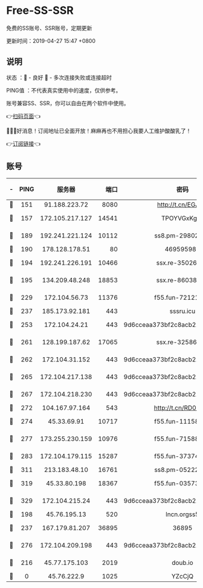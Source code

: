 # Free-SS-SSR

免费的SS账号、SSR账号，定期更新

更新时间：2019-04-27 15:47 +0800

## 说明

状态     ：🙂 - 良好 🙁 - 多次连接失败或连接超时

PING值   ：不代表真实使用中的速度，仅供参考。

账号兼容SS、SSR，你可以自由在两个软件中使用。

👉[扫码页面](https://liesauer.github.io/Free-SS-SSR/)👈

🎉🎉🎉好消息！订阅地址已全面开放！麻麻再也不用担心我要人工维护酸酸乳了！

👉[订阅链接](https://www.liesauer.net/yogurt/subscribe?ACCESS_TOKEN=DAYxR3mMaZAsaqUb)👈

## 账号

|-|PING|服务器|端口|密码|加密方式|区域|
|:----:|:----:|:-----:|-----:|:----:|:----:|:----:|
|🙂|151|91.188.223.72|8080|http://t.cn/EGJIyrl|rc4-md5|RU|
|🙂|157|172.105.217.127|14541|TPOYVGxKglpi|aes-256-cfb|JP|
|🙂|189|192.241.221.124|10112|ss8.pm-29802599|aes-256-cfb|US|
|🙂|190|178.128.178.51|80|469595985|chacha20|US|
|🙂|194|192.241.226.191|10466|ssx.re-35026033|aes-256-cfb|US|
|🙂|195|134.209.48.248|18853|ssx.re-86038973|aes-256-cfb|US|
|🙂|229|172.104.56.73|11376|f55.fun-72121138|aes-256-cfb|SG|
|🙂|237|185.173.92.181|443|sssru.icu|rc4-md5|RU|
|🙂|253|172.104.24.21|443|9d6cceaa373bf2c8acb22e60b6a58be6|aes-256-cfb|US|
|🙂|261|128.199.187.62|17065|ssx.re-32586020|aes-256-cfb|SG|
|🙂|262|172.104.31.152|443|9d6cceaa373bf2c8acb22e60b6a58be6|aes-256-cfb|US|
|🙂|265|172.104.217.138|443|9d6cceaa373bf2c8acb22e60b6a58be6|aes-256-cfb|US|
|🙂|267|172.104.218.230|443|9d6cceaa373bf2c8acb22e60b6a58be6|aes-256-cfb|US|
|🙂|272|104.167.97.164|543|http://t.cn/RD0D7sx|rc4-md5|CA|
|🙂|274|45.33.69.91|10717|f55.fun-11158314|aes-256-cfb|US|
|🙂|277|173.255.230.159|10976|f55.fun-71588324|aes-256-cfb|US|
|🙂|283|172.104.179.115|15287|f55.fun-37374553|aes-256-cfb|SG|
|🙂|311|213.183.48.10|16761|ss8.pm-05222807|rc4-md5|RU|
|🙂|319|45.33.80.198|18367|f55.fun-03573008|aes-256-cfb|US|
|🙂|329|172.104.215.24|443|9d6cceaa373bf2c8acb22e60b6a58be6|aes-256-cfb|US|
|🙂|198|45.76.195.13|520|lncn.orgss5|rc4|JP|
|🙂|237|167.179.81.207|36895|36895|aes-256-cfb|JP|
|🙂|276|172.104.209.198|443|9d6cceaa373bf2c8acb22e60b6a58be6|aes-256-cfb|US|
|🙁|216|45.77.175.103|2019|doub.io|aes-128-ctr|SG|
|🙁|0|45.76.222.9|1025|YZcCjQ|rc4-md5|JP|
